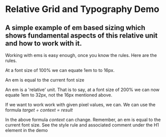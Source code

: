 # Relative Grid and Typography Demo

## A simple example of em based sizing which shows fundamental aspects of this relative unit and how to work with it.


Working with ems is easy enough, once you know the rules. Here are the rules.

At a font size of 100% we can equate 1em to to 16px.

An em is equal to the current font size

An em is a 'relative' unit. That is to say, at a font size of 200% we can now equate 1em to 32px, not the 16px mentioned above. 

If we want to work work with given pixel values, we can. We can use the formula *target ÷ context = result*

In the above formula *context* can change. Remember, an em is equal to the current font size. See the style rule and associated comment under the H1 element in the demo

